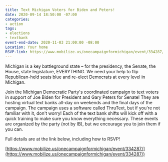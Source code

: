 ```yaml
---
title: Text Michigan Voters for Biden and Peters!
date: 2020-09-14 18:50:00 -07:00
categories:
- action
tags:
- elections
- textbank
event-end-date: 2020-11-03 21:00:00 -08:00
Location: Your home
RSVP-link: https://www.mobilize.us/onecampaignformichigan/event/334287/
---
```


Michigan is a key battleground state – for the presidency, the Senate, the House, state legislature, EVERYTHING. We need your help to flip Republican-held seats blue and re-elect Democrats at every level in Michigan.

Join the Michigan Democratic Party's coordinated campaign to text voters in support of Joe Biden for President and Gary Peters for Senate! They are hosting virtual text banks all-day on weekends and the final days of the campaign. The campaign uses a software called ThruText, but if you're not familiar with it, don't worry! Each of the text bank shifts will kick off with a quick training to make sure you know everything necessary. These events are organized by the party (not by IB), but we encourage you to join them if you can.

Full details are at the link below, including how to RSVP!

[https://www.mobilize.us/onecampaignformichigan/event/334287/](https://www.mobilize.us/onecampaignformichigan/event/334287/)